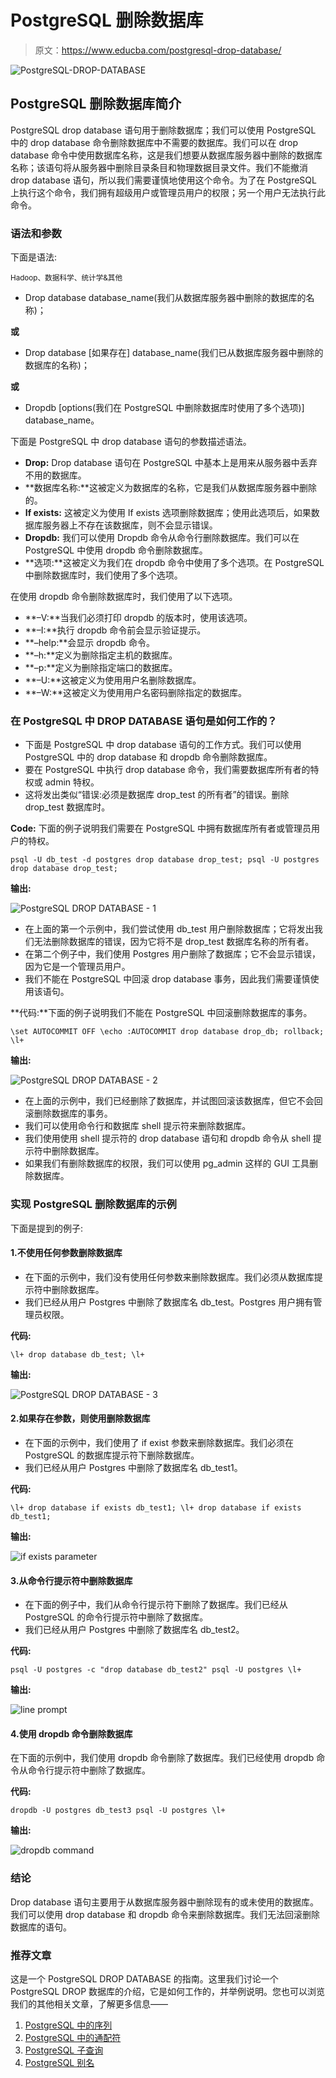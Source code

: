 # PostgreSQL 删除数据库

> 原文：<https://www.educba.com/postgresql-drop-database/>

![PostgreSQL-DROP-DATABASE](img/0aa3819ced51cf08aa642294deab5fd2.png)



## PostgreSQL 删除数据库简介

PostgreSQL drop database 语句用于删除数据库；我们可以使用 PostgreSQL 中的 drop database 命令删除数据库中不需要的数据库。我们可以在 drop database 命令中使用数据库名称，这是我们想要从数据库服务器中删除的数据库名称；该语句将从服务器中删除目录条目和物理数据目录文件。我们不能撤消 drop database 语句，所以我们需要谨慎地使用这个命令。为了在 PostgreSQL 上执行这个命令，我们拥有超级用户或管理员用户的权限；另一个用户无法执行此命令。

### 语法和参数

下面是语法:

<small>Hadoop、数据科学、统计学&其他</small>

*   Drop database database_name(我们从数据库服务器中删除的数据库的名称)；

**或**

*   Drop database [如果存在] database_name(我们已从数据库服务器中删除的数据库的名称)；

**或**

*   Dropdb [options(我们在 PostgreSQL 中删除数据库时使用了多个选项)] database_name。

下面是 PostgreSQL 中 drop database 语句的参数描述语法。

*   **Drop:** Drop database 语句在 PostgreSQL 中基本上是用来从服务器中丢弃不用的数据库。
*   **数据库名称:**这被定义为数据库的名称，它是我们从数据库服务器中删除的。
*   **If exists:** 这被定义为使用 If exists 选项删除数据库；使用此选项后，如果数据库服务器上不存在该数据库，则不会显示错误。
*   **Dropdb:** 我们可以使用 Dropdb 命令从命令行删除数据库。我们可以在 PostgreSQL 中使用 dropdb 命令删除数据库。
*   **选项:**这被定义为我们在 dropdb 命令中使用了多个选项。在 PostgreSQL 中删除数据库时，我们使用了多个选项。

在使用 dropdb 命令删除数据库时，我们使用了以下选项。

*   **–V:**当我们必须打印 dropdb 的版本时，使用该选项。
*   **–I:**执行 dropdb 命令前会显示验证提示。
*   **–help:**会显示 dropdb 命令。
*   **–h:**定义为删除指定主机的数据库。
*   **–p:**定义为删除指定端口的数据库。
*   **–U:**这被定义为使用用户名删除数据库。
*   **–W:**这被定义为使用用户名密码删除指定的数据库。

### 在 PostgreSQL 中 DROP DATABASE 语句是如何工作的？

*   下面是 PostgreSQL 中 drop database 语句的工作方式。我们可以使用 PostgreSQL 中的 drop database 和 dropdb 命令删除数据库。
*   要在 PostgreSQL 中执行 drop database 命令，我们需要数据库所有者的特权或 admin 特权。
*   这将发出类似“错误:必须是数据库 drop_test 的所有者”的错误。删除 drop_test 数据库时。

**Code:** 下面的例子说明我们需要在 PostgreSQL 中拥有数据库所有者或管理员用户的特权。

`psql -U db_test -d postgres
drop database drop_test;
psql -U postgres
drop database drop_test;`

**输出:**

![PostgreSQL DROP DATABASE - 1](img/afac2a938384b800b1fef05556f25dc5.png)



*   在上面的第一个示例中，我们尝试使用 db_test 用户删除数据库；它将发出我们无法删除数据库的错误，因为它将不是 drop_test 数据库名称的所有者。
*   在第二个例子中，我们使用 Postgres 用户删除了数据库；它不会显示错误，因为它是一个管理员用户。
*   我们不能在 PostgreSQL 中回滚 drop database 事务，因此我们需要谨慎使用该语句。

**代码:**下面的例子说明我们不能在 PostgreSQL 中回滚删除数据库的事务。

`\set AUTOCOMMIT OFF
\echo :AUTOCOMMIT
drop database drop_db;
rollback;
\l+`

**输出:**

![PostgreSQL DROP DATABASE - 2](img/666ad4fe29df3c8d484c271d200f451f.png)



*   在上面的示例中，我们已经删除了数据库，并试图回滚该数据库，但它不会回滚删除数据库的事务。
*   我们可以使用命令行和数据库 shell 提示符来删除数据库。
*   我们使用使用 shell 提示符的 drop database 语句和 dropdb 命令从 shell 提示符中删除数据库。
*   如果我们有删除数据库的权限，我们可以使用 pg_admin 这样的 GUI 工具删除数据库。

### 实现 PostgreSQL 删除数据库的示例

下面是提到的例子:

#### 1.不使用任何参数删除数据库

*   在下面的示例中，我们没有使用任何参数来删除数据库。我们必须从数据库提示符中删除数据库。
*   我们已经从用户 Postgres 中删除了数据库名 db_test。Postgres 用户拥有管理员权限。

**代码:**

`\l+
drop database db_test;
\l+`

**输出:**

![PostgreSQL DROP DATABASE - 3](img/8c028afd92dc7f3e259fabe15013dd07.png)



#### 2.如果存在参数，则使用删除数据库

*   在下面的示例中，我们使用了 if exist 参数来删除数据库。我们必须在 PostgreSQL 的数据库提示符下删除数据库。
*   我们已经从用户 Postgres 中删除了数据库名 db_test1。

**代码:**

`\l+
drop database if exists db_test1;
\l+
drop database if exists db_test1;`

**输出:**

![if exists parameter](img/be7d30295e05a1df96b01f7e136b31df.png)



#### 3.从命令行提示符中删除数据库

*   在下面的例子中，我们从命令行提示符下删除了数据库。我们已经从 PostgreSQL 的命令行提示符中删除了数据库。
*   我们已经从用户 Postgres 中删除了数据库名 db_test2。

**代码:**

`psql -U postgres -c "drop database db_test2"
psql -U postgres
\l+`

**输出:**

![line prompt](img/30e644141d2741a25a58acd3ce9362f0.png)



#### 4.使用 dropdb 命令删除数据库

在下面的示例中，我们使用 dropdb 命令删除了数据库。我们已经使用 dropdb 命令从命令行提示符中删除了数据库。

**代码:**

`dropdb -U postgres db_test3
psql -U postgres
\l+`

**输出:**

![dropdb command](img/0c4efb607b2aea3122abe24ffc307557.png)



### 结论

Drop database 语句主要用于从数据库服务器中删除现有的或未使用的数据库。我们可以使用 drop database 和 dropdb 命令来删除数据库。我们无法回滚删除数据库的语句。

### 推荐文章

这是一个 PostgreSQL DROP DATABASE 的指南。这里我们讨论一个 PostgreSQL DROP 数据库的介绍，它是如何工作的，并举例说明。您也可以浏览我们的其他相关文章，了解更多信息——

1.  [PostgreSQL 中的序列](https://www.educba.com/sequence-in-postgresql/?source=leftnav)
2.  [PostgreSQL 中的通配符](https://www.educba.com/wildcards-in-postgresql/?source=leftnav)
3.  [PostgreSQL 子查询](https://www.educba.com/postgresql-subquery/?source=leftnav)
4.  [PostgreSQL 别名](https://www.educba.com/postgresql-alias/?source=leftnav)